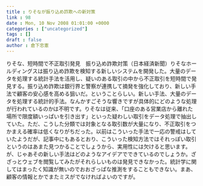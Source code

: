 ```yaml
---
title : りそなが振り込め詐欺への新対策
link : 98
date : Mon, 10 Nov 2008 01:01:00 +0000
categories : ["uncategorized"]
tags : []
draft : false
author : 倉下忠憲
---
```


りそな、短時間で不正取引発見　振り込め詐欺対策（日本経済新聞）りそなホールディングスは振り込め詐欺を検知する新しいシステムを開発した。大量のデータを処理する統計手法を活用し、疑いのある取引の中から不正取引を短時間で発見する。振り込め詐欺は銀行界と警察が連携して摘発を強化しており、新しい手法で顧客の安心感を高める狙いだ。ということらしい。新しい手法、大量のデータを処理する統計的手法。なんかすごそうな響きですが具体的にどのような処理が行われているのかは不明です。りそなは従来、「口座のある営業店から離れた場所で限度額いっぱいを引き出す」といった疑わしい取引をデータ処理で抽出していた。ただ、こうした分類では対象となる取引数が大量になり、不正取引をつかまえる確率は低くなりがちだった。以前はこういった手法で一応の警戒はしていたようだが、記事中にもあるとおり、こういった検知方法ではそれっぽい取引というのはあまた見つかることでしょうから、実用性には欠けると思います。が、じゃあその新しい手法はどのようなアイデアでできているのでしょうか。ざざっとウェブを閲覧してみたがそれらしいものは発見できなかった。統計学に関してはまったく知識が無いのでおおざっぱな推測をすることもできない。まあ、顧客の情報とかでまたミスがでなければよいのですが。
